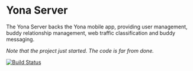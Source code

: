 Yona Server
==================================

The Yona Server backs the Yona mobile app, providing user management, buddy relationship management, web traffic classification and buddy messaging.

*Note that the project just started. The code is far from done.*

[![Build Status](https://travis-ci.org/yonadev/yona-server.svg?branch=master)](https://travis-ci.org/yonadev/yona-server)
